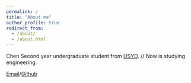 ```yaml
---
permalink: /
title: "About me"
author_profile: true
redirect_from: 
  - /about/
  - /about.html
---
```


Chen
Second year undergraduate student from [USYD](https://www.sydney.edu.au/).
//
Now is studying engineering.

[Email](mailto:chy1923734008@gmail.com)/[Github](https://github.com/Chy990)
